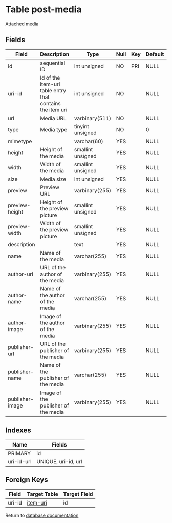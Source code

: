 Table post-media
===========

Attached media

Fields
------

| Field           | Description                                               | Type              | Null | Key | Default | Extra          |
| --------------- | --------------------------------------------------------- | ----------------- | ---- | --- | ------- | -------------- |
| id              | sequential ID                                             | int unsigned      | NO   | PRI | NULL    | auto_increment |
| uri-id          | Id of the item-uri table entry that contains the item uri | int unsigned      | NO   |     | NULL    |                |
| url             | Media URL                                                 | varbinary(511)    | NO   |     | NULL    |                |
| type            | Media type                                                | tinyint unsigned  | NO   |     | 0       |                |
| mimetype        |                                                           | varchar(60)       | YES  |     | NULL    |                |
| height          | Height of the media                                       | smallint unsigned | YES  |     | NULL    |                |
| width           | Width of the media                                        | smallint unsigned | YES  |     | NULL    |                |
| size            | Media size                                                | int unsigned      | YES  |     | NULL    |                |
| preview         | Preview URL                                               | varbinary(255)    | YES  |     | NULL    |                |
| preview-height  | Height of the preview picture                             | smallint unsigned | YES  |     | NULL    |                |
| preview-width   | Width of the preview picture                              | smallint unsigned | YES  |     | NULL    |                |
| description     |                                                           | text              | YES  |     | NULL    |                |
| name            | Name of the media                                         | varchar(255)      | YES  |     | NULL    |                |
| author-url      | URL of the author of the media                            | varbinary(255)    | YES  |     | NULL    |                |
| author-name     | Name of the author of the media                           | varchar(255)      | YES  |     | NULL    |                |
| author-image    | Image of the author of the media                          | varbinary(255)    | YES  |     | NULL    |                |
| publisher-url   | URL of the publisher of the media                         | varbinary(255)    | YES  |     | NULL    |                |
| publisher-name  | Name of the publisher of the media                        | varchar(255)      | YES  |     | NULL    |                |
| publisher-image | Image of the publisher of the media                       | varbinary(255)    | YES  |     | NULL    |                |

Indexes
------------

| Name | Fields |
|------|---------|
| PRIMARY | id |
| uri-id-url | UNIQUE, uri-id, url |

Foreign Keys
------------

| Field | Target Table | Target Field |
|-------|--------------|--------------|
| uri-id | [item-uri](help/database/db_item-uri) | id |

Return to [database documentation](help/database)
